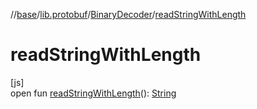 //[base](../../../index.md)/[lib.protobuf](../index.md)/[BinaryDecoder](index.md)/[readStringWithLength](read-string-with-length.md)

# readStringWithLength

[js]\
open fun [readStringWithLength](read-string-with-length.md)(): [String](https://kotlinlang.org/api/latest/jvm/stdlib/kotlin/-string/index.html)
